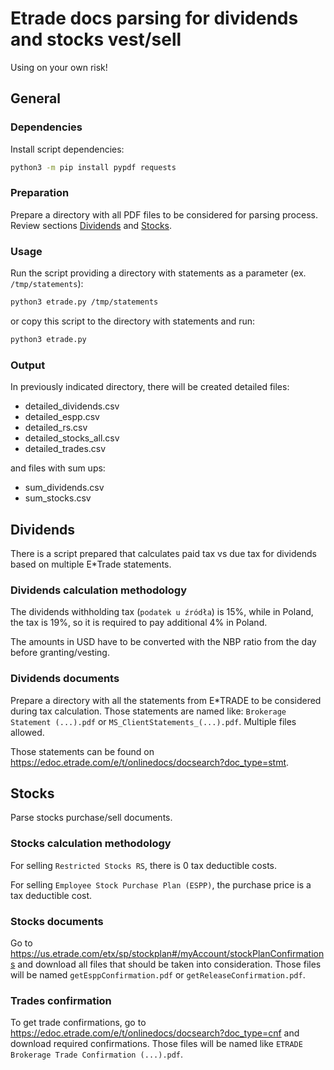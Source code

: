 # Etrade docs parsing for dividends and stocks vest/sell

Using on your own risk!

## General

### Dependencies

Install script dependencies:

```bash
python3 -m pip install pypdf requests
```

### Preparation

Prepare a directory with all PDF files to be considered for parsing process. Review sections
[Dividends](#dividends) and [Stocks](#stocks).

### Usage

Run the script providing a directory with statements as a parameter (ex. `/tmp/statements`):

```bash
python3 etrade.py /tmp/statements
```

or copy this script to the directory with statements and run:

```bash
python3 etrade.py
```

### Output

In previously indicated directory, there will be created detailed files:

- detailed_dividends.csv
- detailed_espp.csv
- detailed_rs.csv
- detailed_stocks_all.csv
- detailed_trades.csv

and files with sum ups:

- sum_dividends.csv
- sum_stocks.csv

## Dividends

There is a script prepared that calculates paid tax vs due tax for dividends
based on multiple E*Trade statements.

### Dividends calculation methodology

The dividends withholding tax (`podatek u źródła`) is 15%, while in Poland, the tax is 19%,
so it is required to pay additional 4% in Poland.

The amounts in USD have to be converted with the NBP ratio from the day before granting/vesting.

### Dividends documents

Prepare a directory with all the statements from E*TRADE to be considered during tax calculation.
Those statements are named like: `Brokerage Statement (...).pdf`
or `MS_ClientStatements_(...).pdf`. Multiple files allowed.

Those statements can be found on <https://edoc.etrade.com/e/t/onlinedocs/docsearch?doc_type=stmt>.

## Stocks

Parse stocks purchase/sell documents.

### Stocks calculation methodology

For selling `Restricted Stocks RS`, there is 0 tax deductible costs.

For selling `Employee Stock Purchase Plan (ESPP)`, the purchase price is a tax deductible cost.

### Stocks documents

Go to <https://us.etrade.com/etx/sp/stockplan#/myAccount/stockPlanConfirmations>
and download all files that should be taken into consideration.
Those files will be named `getEsppConfirmation.pdf` or `getReleaseConfirmation.pdf`.

### Trades confirmation

To get trade confirmations, go to <https://edoc.etrade.com/e/t/onlinedocs/docsearch?doc_type=cnf>
and download required confirmations.
Those files will be named like `ETRADE Brokerage Trade Confirmation (...).pdf`.
